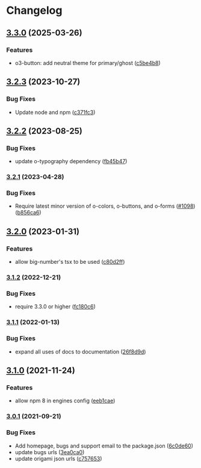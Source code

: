 # Changelog

## [3.3.0](https://github.com/Financial-Times/origami/compare/o-big-number-v3.2.3...o-big-number-v3.3.0) (2025-03-26)


### Features

* o3-button: add neutral theme for primary/ghost ([c5be4b8](https://github.com/Financial-Times/origami/commit/c5be4b8b0a9fd2c32c8de86a60760052ee1c1642))

## [3.2.3](https://github.com/Financial-Times/origami/compare/o-big-number-v3.2.2...o-big-number-v3.2.3) (2023-10-27)


### Bug Fixes

* Update node and npm ([c371fc3](https://github.com/Financial-Times/origami/commit/c371fc3f7f2d66266dbca95862ecef3ddeb1f339))

## [3.2.2](https://github.com/Financial-Times/origami/compare/o-big-number-v3.2.1...o-big-number-v3.2.2) (2023-08-25)


### Bug Fixes

* update o-typography dependency  ([fb45b47](https://github.com/Financial-Times/origami/commit/fb45b47274241ea828f7dd50233441a76a215a51))

### [3.2.1](https://www.github.com/Financial-Times/origami/compare/o-big-number-v3.2.0...o-big-number-v3.2.1) (2023-04-28)


### Bug Fixes

* Require latest minor version of o-colors, o-buttons, and o-forms ([#1098](https://www.github.com/Financial-Times/origami/issues/1098)) ([b856ca6](https://www.github.com/Financial-Times/origami/commit/b856ca66c9ec555f3c70833ffa35cb05cd19841f))

## [3.2.0](https://www.github.com/Financial-Times/origami/compare/o-big-number-v3.1.2...o-big-number-v3.2.0) (2023-01-31)


### Features

* allow big-number's tsx to be used ([c80d2ff](https://www.github.com/Financial-Times/origami/commit/c80d2ff7f91fc15ae7df4af3f3d3d979e8f4d148))

### [3.1.2](https://www.github.com/Financial-Times/origami/compare/o-big-number-v3.1.1...o-big-number-v3.1.2) (2022-12-21)


### Bug Fixes

* require 3.3.0 or higher ([fc180c6](https://www.github.com/Financial-Times/origami/commit/fc180c619755daa1b7bfe65509f354cf0de113bf))

### [3.1.1](https://www.github.com/Financial-Times/origami/compare/o-big-number-v3.1.0...o-big-number-v3.1.1) (2022-01-13)


### Bug Fixes

* expand all uses of docs to documentation ([26f8d9d](https://www.github.com/Financial-Times/origami/commit/26f8d9d8cbbe3e78902d8c3951b37e08150a77bd))

## [3.1.0](https://www.github.com/Financial-Times/origami/compare/o-big-number-v3.0.1...o-big-number-v3.1.0) (2021-11-24)


### Features

* allow npm 8 in engines config ([eeb1cae](https://www.github.com/Financial-Times/origami/commit/eeb1cae6e7f0379e647f2b41240b1f294997d528))

### [3.0.1](https://www.github.com/Financial-Times/origami/compare/o-big-number-v3.0.0...o-big-number-v3.0.1) (2021-09-21)


### Bug Fixes

* Add homepage, bugs and support email to the package.json ([6c0de60](https://www.github.com/Financial-Times/origami/commit/6c0de60ebd6e64c4dd16d000fcc6b79412ce30f4))
* update bugs urls ([3ea0ca0](https://www.github.com/Financial-Times/origami/commit/3ea0ca03bcb6e55142a77387ad0fff5ddf056d44))
* update origami json urls ([c757653](https://www.github.com/Financial-Times/origami/commit/c7576532b5a14f0462d5346dfb63238be025602e))
